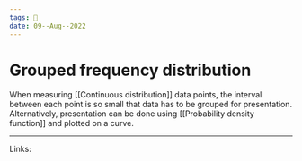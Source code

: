 ```yaml
---
tags: 🌱
date: 09--Aug--2022
---
```


# Grouped frequency distribution

When measuring [[Continuous distribution]] data points, the interval between each point is so small that data has to be grouped for presentation. Alternatively, presentation can be done using [[Probability density function]] and plotted on a curve.

---
Links: 